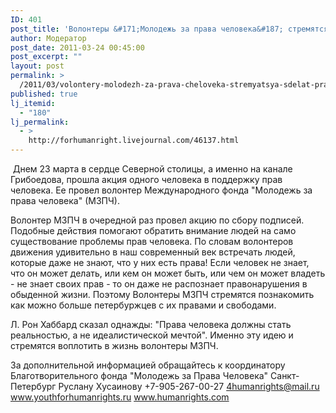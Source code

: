 ```yaml
---
ID: 401
post_title: 'Волонтеры &#171;Молодежь за права человека&#187; стремятся сделать права человека реальностью!'
author: Модератор
post_date: 2011-03-24 00:45:00
post_excerpt: ""
layout: post
permalink: >
  /2011/03/volontery-molodezh-za-prava-cheloveka-stremyatsya-sdelat-prava-cheloveka-real-nost-yu.html
published: true
lj_itemid:
  - "180"
lj_permalink:
  - >
    http://forhumanright.livejournal.com/46137.html
---
```

&nbsp;Днем 23 марта в сердце Северной столицы, а именно на канале Грибоедова, прошла акция одного человека в поддержку прав человека. Ее провел волонтер Международного фонда &quot;Молодежь за права человека&quot; (МЗПЧ).
 
Волонтер МЗПЧ в очередной раз провел акцию по сбору подписей. Подобные действия помогают обратить внимание людей на само существование проблемы прав человека. По словам волонтеров движения удивительно в наш современный век встречать людей, которые даже не знают, что у них есть права! Если человек не знает, что он может делать, или кем он может быть, или чем он может владеть - не знает своих прав - то он даже не распознает правонарушения в обыденной жизни. Поэтому Волонтеры МЗПЧ стремятся познакомить как можно больше петербуржцев с их правами и свободами.
 
Л. Рон Хаббард сказал однажды: &quot;Права человека должны стать реальностью, а не идеалистической мечтой&quot;. Именно эту идею и стремятся воплотить в жизнь волонтеры МЗПЧ.
 
За дополнительной информацией обращайтесь к координатору
Благотворительного фонда &quot;Молодежь за Права Человека&quot; Санкт-Петербург
Руслану Хусаинову
+7-905-267-00-27
4humanrights@mail.ru
www.youthforhumanrights.ru
www.humanrights.com